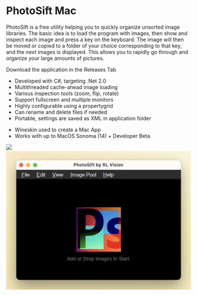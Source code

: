 PhotoSift Mac
=========

PhotoSift is a free utility helping you to quickly organize unsorted image libraries. The basic idea is to load the program with images, then show and inspect each image and press a key on the keyboard. The image will then be moved or copied to a folder of your choice corresponding to that key, and the next images is displayed. This allows you to rapidly go through and organize your large amounts of pictures.

Download the application in the Releases Tab

* Developed with C#, targeting .Net 2.0
* Multithreaded cache-ahead image loading
* Various inspection tools (zoom, flip, rotate)
* Support fullscreen and multiple monitors
* Highly configurable using a propertygrid
* Can rename and delete files if needed
* Portable, settings are saved as XML in application folder
- Wineskin used to create a Mac App
- Works with up to MacOS Sonoma (14) + Developer Beta

<img src="http://rlvision.com/photosift/screenshot.png">
<img src="ss.png">